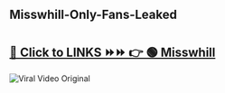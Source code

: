 
 ## Misswhill-Only-Fans-Leaked

# <h2><a href="https://clipsfans.com/Misswhill&ref=git">🔗 Click to LINKS ⏩⏩ 👉 🟢 Misswhill </a></h2>

<a href="https://clipsfans.com/Misswhill&ref=git" rel="nofollow" data-target="animated-image.originalLink"><img src="https://i.ibb.co.com/xMMVF88/686577567.gif" alt="Viral Video Original" style="max-width: 100%; display: inline-block;" data-target="animated-image.originalImage"></a>
